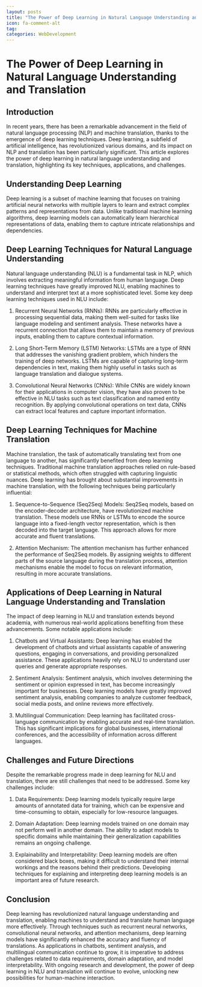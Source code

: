 ```yaml
---
layout: posts
title: "The Power of Deep Learning in Natural Language Understanding and Translation"
icon: fa-comment-alt
tag:      
categories: WebDevelopment
---
```



# The Power of Deep Learning in Natural Language Understanding and Translation

## Introduction

In recent years, there has been a remarkable advancement in the field of natural language processing (NLP) and machine translation, thanks to the emergence of deep learning techniques. Deep learning, a subfield of artificial intelligence, has revolutionized various domains, and its impact on NLP and translation has been particularly significant. This article explores the power of deep learning in natural language understanding and translation, highlighting its key techniques, applications, and challenges.

## Understanding Deep Learning

Deep learning is a subset of machine learning that focuses on training artificial neural networks with multiple layers to learn and extract complex patterns and representations from data. Unlike traditional machine learning algorithms, deep learning models can automatically learn hierarchical representations of data, enabling them to capture intricate relationships and dependencies.

## Deep Learning Techniques for Natural Language Understanding

Natural language understanding (NLU) is a fundamental task in NLP, which involves extracting meaningful information from human language. Deep learning techniques have greatly improved NLU, enabling machines to understand and interpret text at a more sophisticated level. Some key deep learning techniques used in NLU include:

1. Recurrent Neural Networks (RNNs): RNNs are particularly effective in processing sequential data, making them well-suited for tasks like language modeling and sentiment analysis. These networks have a recurrent connection that allows them to maintain a memory of previous inputs, enabling them to capture contextual information.

2. Long Short-Term Memory (LSTM) Networks: LSTMs are a type of RNN that addresses the vanishing gradient problem, which hinders the training of deep networks. LSTMs are capable of capturing long-term dependencies in text, making them highly useful in tasks such as language translation and dialogue systems.

3. Convolutional Neural Networks (CNNs): While CNNs are widely known for their applications in computer vision, they have also proven to be effective in NLU tasks such as text classification and named entity recognition. By applying convolutional operations on text data, CNNs can extract local features and capture important information.

## Deep Learning Techniques for Machine Translation

Machine translation, the task of automatically translating text from one language to another, has significantly benefited from deep learning techniques. Traditional machine translation approaches relied on rule-based or statistical methods, which often struggled with capturing linguistic nuances. Deep learning has brought about substantial improvements in machine translation, with the following techniques being particularly influential:

1. Sequence-to-Sequence (Seq2Seq) Models: Seq2Seq models, based on the encoder-decoder architecture, have revolutionized machine translation. These models use RNNs or LSTMs to encode the source language into a fixed-length vector representation, which is then decoded into the target language. This approach allows for more accurate and fluent translations.

2. Attention Mechanism: The attention mechanism has further enhanced the performance of Seq2Seq models. By assigning weights to different parts of the source language during the translation process, attention mechanisms enable the model to focus on relevant information, resulting in more accurate translations.

## Applications of Deep Learning in Natural Language Understanding and Translation

The impact of deep learning in NLU and translation extends beyond academia, with numerous real-world applications benefiting from these advancements. Some notable applications include:

1. Chatbots and Virtual Assistants: Deep learning has enabled the development of chatbots and virtual assistants capable of answering questions, engaging in conversations, and providing personalized assistance. These applications heavily rely on NLU to understand user queries and generate appropriate responses.

2. Sentiment Analysis: Sentiment analysis, which involves determining the sentiment or opinion expressed in text, has become increasingly important for businesses. Deep learning models have greatly improved sentiment analysis, enabling companies to analyze customer feedback, social media posts, and online reviews more effectively.

3. Multilingual Communication: Deep learning has facilitated cross-language communication by enabling accurate and real-time translation. This has significant implications for global businesses, international conferences, and the accessibility of information across different languages.

## Challenges and Future Directions

Despite the remarkable progress made in deep learning for NLU and translation, there are still challenges that need to be addressed. Some key challenges include:

1. Data Requirements: Deep learning models typically require large amounts of annotated data for training, which can be expensive and time-consuming to obtain, especially for low-resource languages.

2. Domain Adaptation: Deep learning models trained on one domain may not perform well in another domain. The ability to adapt models to specific domains while maintaining their generalization capabilities remains an ongoing challenge.

3. Explainability and Interpretability: Deep learning models are often considered black boxes, making it difficult to understand their internal workings and the reasons behind their predictions. Developing techniques for explaining and interpreting deep learning models is an important area of future research.

## Conclusion

Deep learning has revolutionized natural language understanding and translation, enabling machines to understand and translate human language more effectively. Through techniques such as recurrent neural networks, convolutional neural networks, and attention mechanisms, deep learning models have significantly enhanced the accuracy and fluency of translations. As applications in chatbots, sentiment analysis, and multilingual communication continue to grow, it is imperative to address challenges related to data requirements, domain adaptation, and model interpretability. With ongoing research and development, the power of deep learning in NLU and translation will continue to evolve, unlocking new possibilities for human-machine interaction.